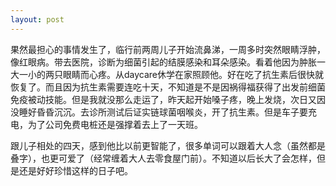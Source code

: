 ```yaml
---
layout: post
---
```


果然最担心的事情发生了，临行前两周儿子开始流鼻涕，一周多时突然眼睛浮肿，像红眼病。带去医院，诊断为细菌引起的结膜感染和耳朵感染。看着他因为肿胀一大一小的两只眼睛而心疼。从daycare休学在家照顾他。好在吃了抗生素后很快就恢复了。而且因为抗生素需要连吃十天，不知道是不是因祸得福获得了出发前细菌免疫被动技能。但是我就没那么走运了，昨天起开始嗓子疼，晚上发烧，次日又因没睡好昏昏沉沉。去诊所测试后证实链球菌咽喉炎，开了抗生素。但是车子要充电，为了公司免费电桩还是强撑着去上了一天班。

跟儿子相处的四天，感到他比以前更智能了，很多单词可以跟着大人念（虽然都是叠字），也更可爱了（经常缠着大人去零食屋门前）。不知道以后长大了会怎样，但是还是好好珍惜这样的日子吧。